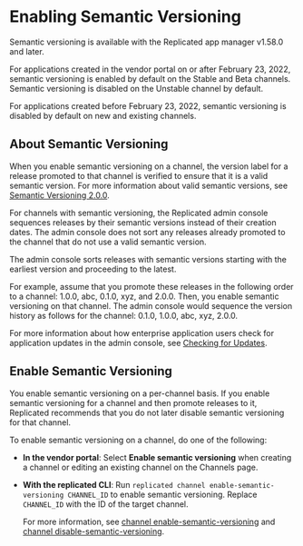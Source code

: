 # Enabling Semantic Versioning

Semantic versioning is available with the Replicated app manager v1.58.0 and later.

For applications created in the vendor portal on or after February 23, 2022, semantic versioning is enabled by default on the Stable and Beta channels. Semantic versioning is disabled on the Unstable channel by default.

For applications created before February 23, 2022, semantic versioning is disabled by default on new and existing channels.

## About Semantic Versioning

When you enable semantic versioning on a channel, the version label for a release promoted to that channel is verified to ensure that it is a valid semantic version. For more information about valid semantic versions, see [Semantic Versioning 2.0.0](https://semver.org).

For channels with semantic versioning, the Replicated admin console sequences releases by their semantic versions instead of their creation dates. The admin console does not sort any releases already promoted to the channel that do not use a valid semantic version.

The admin console sorts releases with semantic versions starting with the earliest version and proceeding to the latest.

For example, assume that you promote these releases in the following order to a channel: 1.0.0, abc, 0.1.0, xyz, and 2.0.0. Then, you enable semantic versioning on that channel. The admin console would sequence the version history as follows for the channel: 0.1.0, 1.0.0, abc, xyz, 2.0.0.

For more information about how enterprise application users check for application updates in the admin console, see [Checking for Updates](../enterprise/updating-apps#checking-for-updates).

## Enable Semantic Versioning

You enable semantic versioning on a per-channel basis. If you enable semantic versioning for a channel and then promote releases to it, Replicated recommends that you do not later disable semantic versioning for that channel.

To enable semantic versioning on a channel, do one of the following:

* **In the vendor portal**: Select **Enable semantic versioning** when creating a channel or editing an existing channel on the Channels page.

* **With the replicated CLI**: Run `replicated channel enable-semantic-versioning CHANNEL_ID` to enable semantic versioning. Replace `CHANNEL_ID` with the ID of the target channel.

   For more information, see [channel enable-semantic-versioning](../reference/replicated-cli-channel-enable-semver) and [channel disable-semantic-versioning](../reference/replicated-cli-channel-disable-semver).
